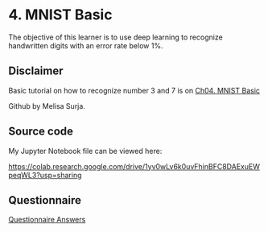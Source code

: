 # 4. MNIST Basic

The objective of this learner is to use deep learning to recognize handwritten digits with an error rate below 1%. 

## Disclaimer
Basic tutorial on how to recognize number 3 and 7 is on [Ch04. MNIST Basic](https://colab.research.google.com/github/fastai/fastbook/blob/master/04_mnist_basics.ipynb)

Github by Melisa Surja.

## Source code
My Jupyter Notebook file can be viewed here:

https://colab.research.google.com/drive/1yv0wLv6k0uvFhinBFC8DAExuEWpeqWL3?usp=sharing

## Questionnaire
[Questionnaire Answers](04_Questionnaire.md)
